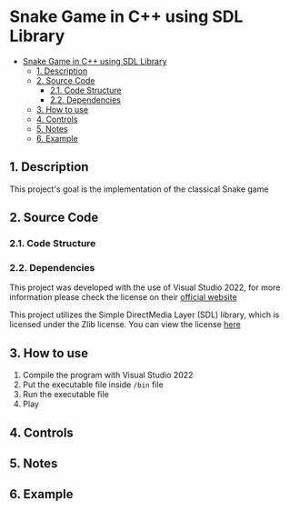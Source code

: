 # Snake Game in C++ using SDL Library
- [Snake Game in C++ using SDL Library](#snake-game-in-c-using-sdl-library)
  - [1. Description](#1-description)
  - [2. Source Code](#2-source-code)
    - [2.1. Code Structure](#21-code-structure)
    - [2.2. Dependencies](#22-dependencies)
  - [3. How to use](#3-how-to-use)
  - [4. Controls](#4-controls)
  - [5. Notes](#5-notes)
  - [6. Example](#6-example)

## 1. Description
This project's goal is the implementation of the classical Snake game

## 2. Source Code

### 2.1. Code Structure

### 2.2. Dependencies

This project was developed with the use of Visual Studio 2022, for more information please check the license on their [official website](https://visualstudio.microsoft.com/license-terms/vs2022-ga-community/)

This project utilizes the Simple DirectMedia Layer (SDL) library, which is licensed under the Zlib license. You can view the license [here](https://github.com/libsdl-org/SDL/blob/main/LICENSE.txt)

## 3. How to use

1. Compile the program with Visual Studio 2022
2. Put the executable file inside `/bin` file
3. Run the executable file
4. Play

## 4. Controls

## 5. Notes

## 6. Example